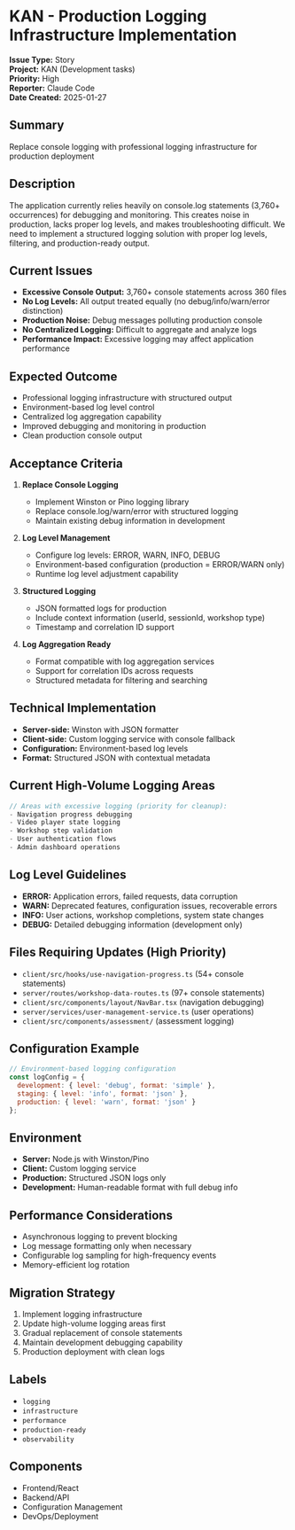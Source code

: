# KAN - Production Logging Infrastructure Implementation

**Issue Type:** Story  
**Project:** KAN (Development tasks)  
**Priority:** High  
**Reporter:** Claude Code  
**Date Created:** 2025-01-27  

## Summary
Replace console logging with professional logging infrastructure for production deployment

## Description
The application currently relies heavily on console.log statements (3,760+ occurrences) for debugging and monitoring. This creates noise in production, lacks proper log levels, and makes troubleshooting difficult. We need to implement a structured logging solution with proper log levels, filtering, and production-ready output.

## Current Issues
- **Excessive Console Output:** 3,760+ console statements across 360 files
- **No Log Levels:** All output treated equally (no debug/info/warn/error distinction)
- **Production Noise:** Debug messages polluting production console
- **No Centralized Logging:** Difficult to aggregate and analyze logs
- **Performance Impact:** Excessive logging may affect application performance

## Expected Outcome
- Professional logging infrastructure with structured output
- Environment-based log level control
- Centralized log aggregation capability
- Improved debugging and monitoring in production
- Clean production console output

## Acceptance Criteria
1. **Replace Console Logging**
   - Implement Winston or Pino logging library
   - Replace console.log/warn/error with structured logging
   - Maintain existing debug information in development

2. **Log Level Management**
   - Configure log levels: ERROR, WARN, INFO, DEBUG
   - Environment-based configuration (production = ERROR/WARN only)
   - Runtime log level adjustment capability

3. **Structured Logging**
   - JSON formatted logs for production
   - Include context information (userId, sessionId, workshop type)
   - Timestamp and correlation ID support

4. **Log Aggregation Ready**
   - Format compatible with log aggregation services
   - Support for correlation IDs across requests
   - Structured metadata for filtering and searching

## Technical Implementation
- **Server-side:** Winston with JSON formatter
- **Client-side:** Custom logging service with console fallback
- **Configuration:** Environment-based log levels
- **Format:** Structured JSON with contextual metadata

## Current High-Volume Logging Areas
```typescript
// Areas with excessive logging (priority for cleanup):
- Navigation progress debugging
- Video player state logging  
- Workshop step validation
- User authentication flows
- Admin dashboard operations
```

## Log Level Guidelines
- **ERROR:** Application errors, failed requests, data corruption
- **WARN:** Deprecated features, configuration issues, recoverable errors
- **INFO:** User actions, workshop completions, system state changes
- **DEBUG:** Detailed debugging information (development only)

## Files Requiring Updates (High Priority)
- `client/src/hooks/use-navigation-progress.ts` (54+ console statements)
- `server/routes/workshop-data-routes.ts` (97+ console statements)
- `client/src/components/layout/NavBar.tsx` (navigation debugging)
- `server/services/user-management-service.ts` (user operations)
- `client/src/components/assessment/` (assessment logging)

## Configuration Example
```javascript
// Environment-based logging configuration
const logConfig = {
  development: { level: 'debug', format: 'simple' },
  staging: { level: 'info', format: 'json' },
  production: { level: 'warn', format: 'json' }
};
```

## Environment
- **Server:** Node.js with Winston/Pino
- **Client:** Custom logging service
- **Production:** Structured JSON logs only
- **Development:** Human-readable format with full debug info

## Performance Considerations
- Asynchronous logging to prevent blocking
- Log message formatting only when necessary
- Configurable log sampling for high-frequency events
- Memory-efficient log rotation

## Migration Strategy
1. Implement logging infrastructure
2. Update high-volume logging areas first
3. Gradual replacement of console statements
4. Maintain development debugging capability
5. Production deployment with clean logs

## Labels
- `logging`
- `infrastructure`
- `performance`
- `production-ready`
- `observability`

## Components
- Frontend/React
- Backend/API
- Configuration Management
- DevOps/Deployment